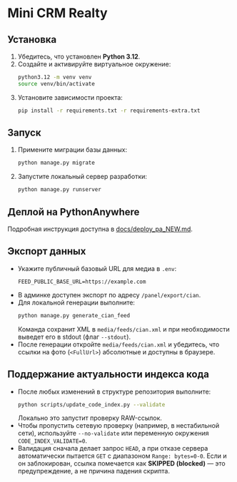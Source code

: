 # Mini CRM Realty

## Установка
1. Убедитесь, что установлен **Python 3.12**.
2. Создайте и активируйте виртуальное окружение:
   ```bash
   python3.12 -m venv venv
   source venv/bin/activate
   ```
3. Установите зависимости проекта:
   ```bash
   pip install -r requirements.txt -r requirements-extra.txt
   ```

## Запуск
1. Примените миграции базы данных:
   ```bash
   python manage.py migrate
   ```
2. Запустите локальный сервер разработки:
   ```bash
   python manage.py runserver
   ```

## Деплой на PythonAnywhere
Подробная инструкция доступна в [docs/deploy_pa_NEW.md](docs/deploy_pa_NEW.md).

## Экспорт данных
- Укажите публичный базовый URL для медиа в `.env`:
  ```env
  FEED_PUBLIC_BASE_URL=https://example.com
  ```
- В админке доступен экспорт по адресу `/panel/export/cian`.
- Для локальной генерации выполните:
  ```bash
  python manage.py generate_cian_feed
  ```
  Команда сохранит XML в `media/feeds/cian.xml` и при необходимости выведет его в stdout (флаг `--stdout`).
- После генерации откройте `media/feeds/cian.xml` и убедитесь, что ссылки на фото (`<FullUrl>`) абсолютные и доступны в браузере.

## Поддержание актуальности индекса кода
- После любых изменений в структуре репозитория выполните:
  ```bash
  python scripts/update_code_index.py --validate
  ```
  Локально это запустит проверку RAW-ссылок.
- Чтобы пропустить сетевую проверку (например, в нестабильной сети), используйте `--no-validate` или переменную окружения `CODE_INDEX_VALIDATE=0`.
- Валидация сначала делает запрос `HEAD`, а при отказе сервера автоматически пытается `GET` с диапазоном `Range: bytes=0-0`. Если и он заблокирован, ссылка помечается как **SKIPPED (blocked)** — это предупреждение, а не причина падения скрипта.
